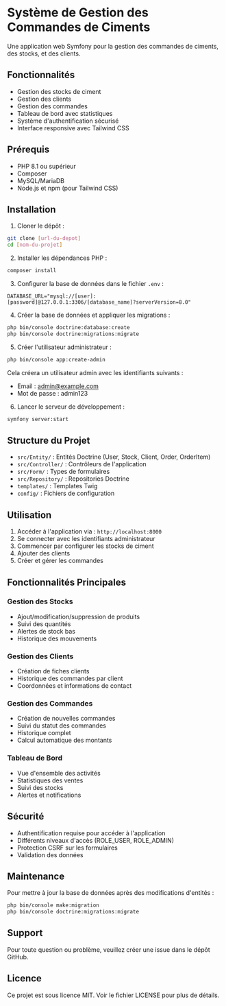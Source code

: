 # Système de Gestion des Commandes de Ciments

Une application web Symfony pour la gestion des commandes de ciments, des stocks, et des clients.

## Fonctionnalités

- Gestion des stocks de ciment
- Gestion des clients
- Gestion des commandes
- Tableau de bord avec statistiques
- Système d'authentification sécurisé
- Interface responsive avec Tailwind CSS

## Prérequis

- PHP 8.1 ou supérieur
- Composer
- MySQL/MariaDB
- Node.js et npm (pour Tailwind CSS)

## Installation

1. Cloner le dépôt :
```bash
git clone [url-du-depot]
cd [nom-du-projet]
```

2. Installer les dépendances PHP :
```bash
composer install
```

3. Configurer la base de données dans le fichier `.env` :
```
DATABASE_URL="mysql://[user]:[password]@127.0.0.1:3306/[database_name]?serverVersion=8.0"
```

4. Créer la base de données et appliquer les migrations :
```bash
php bin/console doctrine:database:create
php bin/console doctrine:migrations:migrate
```

5. Créer l'utilisateur administrateur :
```bash
php bin/console app:create-admin
```
Cela créera un utilisateur admin avec les identifiants suivants :
- Email : admin@example.com
- Mot de passe : admin123

6. Lancer le serveur de développement :
```bash
symfony server:start
```

## Structure du Projet

- `src/Entity/` : Entités Doctrine (User, Stock, Client, Order, OrderItem)
- `src/Controller/` : Contrôleurs de l'application
- `src/Form/` : Types de formulaires
- `src/Repository/` : Repositories Doctrine
- `templates/` : Templates Twig
- `config/` : Fichiers de configuration

## Utilisation

1. Accéder à l'application via : `http://localhost:8000`
2. Se connecter avec les identifiants administrateur
3. Commencer par configurer les stocks de ciment
4. Ajouter des clients
5. Créer et gérer les commandes

## Fonctionnalités Principales

### Gestion des Stocks
- Ajout/modification/suppression de produits
- Suivi des quantités
- Alertes de stock bas
- Historique des mouvements

### Gestion des Clients
- Création de fiches clients
- Historique des commandes par client
- Coordonnées et informations de contact

### Gestion des Commandes
- Création de nouvelles commandes
- Suivi du statut des commandes
- Historique complet
- Calcul automatique des montants

### Tableau de Bord
- Vue d'ensemble des activités
- Statistiques des ventes
- Suivi des stocks
- Alertes et notifications

## Sécurité

- Authentification requise pour accéder à l'application
- Différents niveaux d'accès (ROLE_USER, ROLE_ADMIN)
- Protection CSRF sur les formulaires
- Validation des données

## Maintenance

Pour mettre à jour la base de données après des modifications d'entités :
```bash
php bin/console make:migration
php bin/console doctrine:migrations:migrate
```

## Support

Pour toute question ou problème, veuillez créer une issue dans le dépôt GitHub.

## Licence

Ce projet est sous licence MIT. Voir le fichier LICENSE pour plus de détails.
